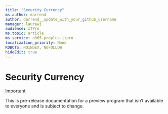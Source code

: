 ```yaml
---
title: "Security Currency"
ms.author: darrend
author: darrend__update_with_your_github_username
manager: laurawi
audience: ITPro
ms.topic: article
ms.service: o365-proplus-itpro
localization_priority: None
ROBOTS: NOINDEX, NOFOLLOW
hideEdit: true
---
```


# Security Currency

> [!IMPORTANT]
> This is pre-release documentation for a preview program that isn’t available to everyone and is subject to change.
